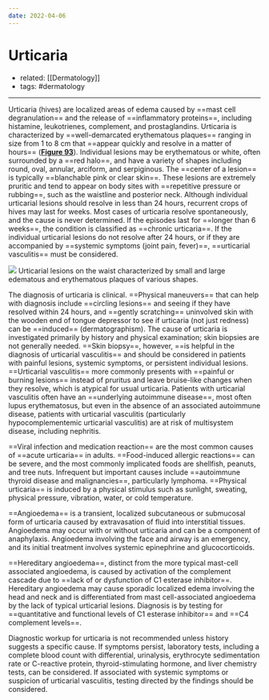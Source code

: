 ```yaml
---
date: 2022-04-06
---
```


# Urticaria

- related: [[Dermatology]]
- tags: #dermatology
---

Urticaria (hives) are localized areas of edema caused by ==mast cell degranulation== and the release of ==inflammatory proteins==, including histamine, leukotrienes, complement, and prostaglandins. Urticaria is characterized by ==well-demarcated erythematous plaques== ranging in size from 1 to 8 cm that ==appear quickly and resolve in a matter of hours== (**[Figure 93](https://mksap18.acponline.org/app/topics/dm/figures/mk18_a_dm_f93)**). Individual lesions may be erythematous or white, often surrounded by a ==red halo==, and have a variety of shapes including round, oval, annular, arciform, and serpiginous. The ==center of a lesion== is typically ==blanchable pink or clear skin==. These lesions are extremely pruritic and tend to appear on body sites with ==repetitive pressure or rubbing==, such as the waistline and posterior neck. Although individual urticarial lesions should resolve in less than 24 hours, recurrent crops of hives may last for weeks. Most cases of urticaria resolve spontaneously, and the cause is never determined. If the episodes last for ==longer than 6 weeks==, the condition is classified as ==chronic urticaria==. If the individual urticarial lesions do not resolve after 24 hours, or if they are accompanied by ==systemic symptoms (joint pain, fever)==, ==urticarial vasculitis== must be considered.

![](https://photos.thisispiggy.com/file/wikiFiles/20220406094840.png)
Urticarial lesions on the waist characterized by small and large edematous and erythematous plaques of various shapes.

The diagnosis of urticaria is clinical. ==Physical maneuvers== that can help with diagnosis include ==circling lesions== and seeing if they have resolved within 24 hours, and ==gently scratching== uninvolved skin with the wooden end of tongue depressor to see if urticaria (not just redness) can be ==induced== (dermatographism). The cause of urticaria is investigated primarily by history and physical examination; skin biopsies are not generally needed. ==Skin biopsy==, however, ==is helpful in the diagnosis of urticarial vasculitis== and should be considered in patients with painful lesions, systemic symptoms, or persistent individual lesions. ==Urticarial vasculitis== more commonly presents with ==painful or burning lesions== instead of pruritus and leave bruise-like changes when they resolve, which is atypical for usual urticaria. Patients with urticarial vasculitis often have an ==underlying autoimmune disease==, most often lupus erythematosus, but even in the absence of an associated autoimmune disease, patients with urticarial vasculitis (particularly hypocomplementemic urticarial vasculitis) are at risk of multisystem disease, including nephritis.

==Viral infection and medication reaction== are the most common causes of ==acute urticaria== in adults. ==Food-induced allergic reactions== can be severe, and the most commonly implicated foods are shellfish, peanuts, and tree nuts. Infrequent but important causes include ==autoimmune thyroid disease and malignancies==, particularly lymphoma. ==Physical urticaria== is induced by a physical stimulus such as sunlight, sweating, physical pressure, vibration, water, or cold temperature.

==Angioedema== is a transient, localized subcutaneous or submucosal form of urticaria caused by extravasation of fluid into interstitial tissues. Angioedema may occur with or without urticaria and can be a component of anaphylaxis. Angioedema involving the face and airway is an emergency, and its initial treatment involves systemic epinephrine and glucocorticoids.

==Hereditary angioedema==, distinct from the more typical mast-cell associated angioedema, is caused by activation of the complement cascade due to ==lack of or dysfunction of C1 esterase inhibitor==. Hereditary angioedema may cause sporadic localized edema involving the head and neck and is differentiated from mast cell-associated angioedema by the lack of typical urticarial lesions. Diagnosis is by testing for ==quantitative and functional levels of C1 esterase inhibitor== and ==C4 complement levels==.

Diagnostic workup for urticaria is not recommended unless history suggests a specific cause. If symptoms persist, laboratory tests, including a complete blood count with differential, urinalysis, erythrocyte sedimentation rate or C-reactive protein, thyroid-stimulating hormone, and liver chemistry tests, can be considered. If associated with systemic symptoms or suspicion of urticarial vasculitis, testing directed by the findings should be considered.
